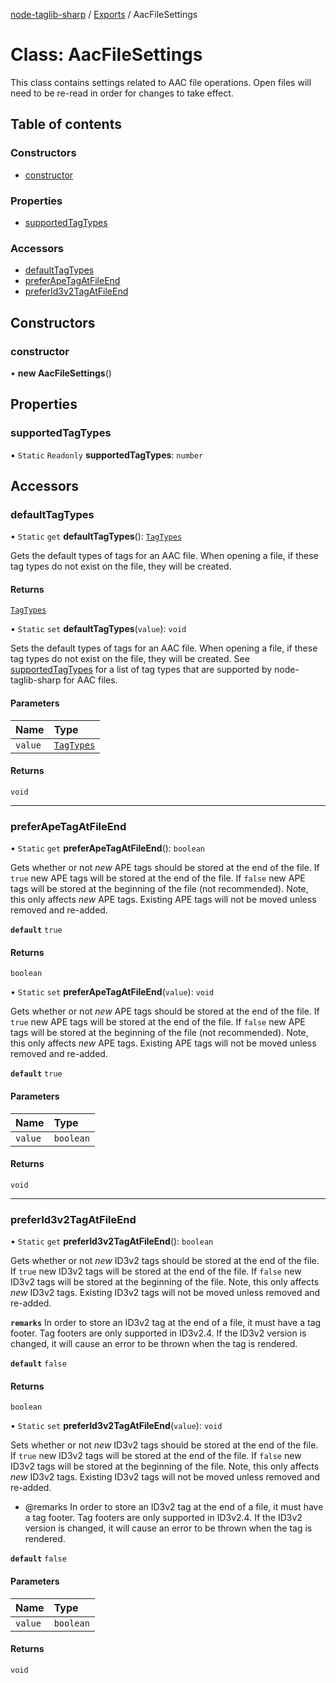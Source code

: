 [node-taglib-sharp](../README.md) / [Exports](../modules.md) / AacFileSettings

# Class: AacFileSettings

This class contains settings related to AAC file operations. Open files will need to be re-read
in order for changes to take effect.

## Table of contents

### Constructors

- [constructor](aacfilesettings.md#constructor)

### Properties

- [supportedTagTypes](aacfilesettings.md#supportedtagtypes)

### Accessors

- [defaultTagTypes](aacfilesettings.md#defaulttagtypes)
- [preferApeTagAtFileEnd](aacfilesettings.md#preferapetagatfileend)
- [preferId3v2TagAtFileEnd](aacfilesettings.md#preferid3v2tagatfileend)

## Constructors

### constructor

• **new AacFileSettings**()

## Properties

### supportedTagTypes

▪ `Static` `Readonly` **supportedTagTypes**: `number`

## Accessors

### defaultTagTypes

• `Static` `get` **defaultTagTypes**(): [`TagTypes`](../enums/tagtypes.md)

Gets the default types of tags for an AAC file. When opening a file, if these tag types do
not exist on the file, they will be created.

#### Returns

[`TagTypes`](../enums/tagtypes.md)

• `Static` `set` **defaultTagTypes**(`value`): `void`

Sets the default types of tags for an AAC file. When opening a file, if these tag types do
not exist on the file, they will be created. See [supportedTagTypes](aacfilesettings.md#supportedtagtypes) for a list of tag
types that are supported by node-taglib-sharp for AAC files.

#### Parameters

| Name | Type |
| :------ | :------ |
| `value` | [`TagTypes`](../enums/tagtypes.md) |

#### Returns

`void`

___

### preferApeTagAtFileEnd

• `Static` `get` **preferApeTagAtFileEnd**(): `boolean`

Gets whether or not *new* APE tags should be stored at the end of the file. If `true` new
APE tags will be stored at the end of the file. If `false` new APE tags will be stored at
the beginning of the file (not recommended). Note, this only affects *new* APE tags.
Existing APE tags will not be moved unless removed and re-added.

**`default`** `true`

#### Returns

`boolean`

• `Static` `set` **preferApeTagAtFileEnd**(`value`): `void`

Gets whether or not *new* APE tags should be stored at the end of the file. If `true` new
APE tags will be stored at the end of the file. If `false` new APE tags will be stored at
the beginning of the file (not recommended). Note, this only affects *new* APE tags.
Existing APE tags will not be moved unless removed and re-added.

**`default`** `true`

#### Parameters

| Name | Type |
| :------ | :------ |
| `value` | `boolean` |

#### Returns

`void`

___

### preferId3v2TagAtFileEnd

• `Static` `get` **preferId3v2TagAtFileEnd**(): `boolean`

Gets whether or not *new* ID3v2 tags should be stored at the end of the file. If `true` new
ID3v2 tags will be stored at the end of the file. If `false` new ID3v2 tags will be stored
at the beginning of the file. Note, this only affects *new* ID3v2 tags. Existing ID3v2 tags
will not be moved unless removed and re-added.

**`remarks`** In order to store an ID3v2 tag at the end of a file, it must have a tag footer. Tag
    footers are only supported in ID3v2.4. If the ID3v2 version is changed, it will cause an
    error to be thrown when the tag is rendered.

**`default`** `false`

#### Returns

`boolean`

• `Static` `set` **preferId3v2TagAtFileEnd**(`value`): `void`

Sets whether or not *new* ID3v2 tags should be stored at the end of the file. If `true` new
ID3v2 tags will be stored at the end of the file. If `false` new ID3v2 tags will be stored
at the beginning of the file. Note, this only affects *new* ID3v2 tags. Existing ID3v2 tags
will not be moved unless removed and re-added.
* @remarks In order to store an ID3v2 tag at the end of a file, it must have a tag footer. Tag
    footers are only supported in ID3v2.4. If the ID3v2 version is changed, it will cause an
    error to be thrown when the tag is rendered.

**`default`** `false`

#### Parameters

| Name | Type |
| :------ | :------ |
| `value` | `boolean` |

#### Returns

`void`
